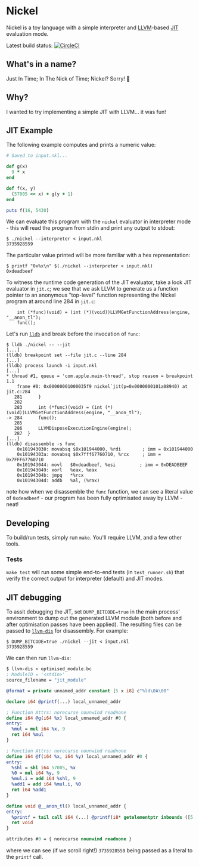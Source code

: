 # Nickel

Nickel is a toy language with a simple interpreter and [LLVM][llvm]-based
[JIT][jit] evaluation mode.

Latest build status: [![CircleCI](https://circleci.com/gh/owst/nickel.svg?style=svg)](https://circleci.com/gh/owst/nickel)

## What's in a name?

Just In Time; In The Nick of Time; Nickel? Sorry! :grimacing:

## Why?

I wanted to try implementing a simple JIT with LLVM... it was fun!

## JIT Example

The following example computes and prints a numeric value:

```ruby
# Saved to input.nkl...

def g(x)
  9 * x
end

def f(x, y)
  (57005 << x) + g(y + 1)
end

puts f(16, 5430)
```

We can evaluate this program with the `nickel` evaluator in interpreter mode -
this will read the program from stdin and print any output to stdout:
```shell
$ ./nickel --interpreter < input.nkl
3735928559
```

The particular value printed will be more familiar with a hex representation:
```shell
$ printf "0x%x\n" $(./nickel --interpreter < input.nkl)
0xdeadbeef
```

To witness the runtime code generation of the JIT evaluator, take a look JIT
evaluator in `jit.c`; we see that we ask LLVM to generate us a function pointer
to an anonymous "top-level" function representing the Nickel program at around
line 284 in `jit.c`:
```
    int (*func)(void) = (int (*)(void))LLVMGetFunctionAddress(engine, "__anon_tl");
    func();
```

Let's run [`lldb`][lldb] and break before the invocation of `func`:

```
$ lldb ./nickel -- --jit
[...]
(lldb) breakpoint set --file jit.c --line 284
[...]
(lldb) process launch -i input.nkl
[...]
* thread #1, queue = 'com.apple.main-thread', stop reason = breakpoint 1.1
    frame #0: 0x00000001000035f9 nickel`jit(p=0x0000000101a08940) at jit.c:284
   281 	    }
   282
   283 	    int (*func)(void) = (int (*)(void))LLVMGetFunctionAddress(engine, "__anon_tl");
-> 284 	    func();
   285
   286 	    LLVMDisposeExecutionEngine(engine);
   287 	}
[...]
(lldb) disassemble -s func
    0x101943030: movabsq $0x101944000, %rdi        ; imm = 0x101944000
    0x10194303a: movabsq $0x7fff67760710, %rcx     ; imm = 0x7FFF67760710
    0x101943044: movl   $0xdeadbeef, %esi         ; imm = 0xDEADBEEF
    0x101943049: xorl   %eax, %eax
    0x10194304b: jmpq   *%rcx
    0x10194304d: addb   %al, (%rax)
```

note how when we disassemble the `func` function, we can see a literal value of
`0xdeadbeef` - our program has been fully optimisated away by LLVM - neat!

## Developing

To build/run tests, simply run `make`. You'll require LLVM, and a few other
tools.

### Tests

`make test` will run some simple end-to-end tests (in `test_runner.sh`) that
verify the correct output for interpreter (default) and JIT modes.

## JIT debugging

To assit debugging the JIT, set `DUMP_BITCODE=true` in the main process'
environment to dump out the generated LLVM module (both before and after
optimisation passes have been applied). The resulting files can be passed to
[`llvm-dis`][llvm-dis] for disassembly. For example:
```shell
$ DUMP_BITCODE=true ./nickel --jit < input.nkl
3735928559
```
We can then run `llvm-dis`:
```llvm
$ llvm-dis < optimised_module.bc
; ModuleID = '<stdin>'
source_filename = "jit_module"

@format = private unnamed_addr constant [5 x i8] c"%ld\0A\00"

declare i64 @printf(...) local_unnamed_addr

; Function Attrs: norecurse nounwind readnone
define i64 @g(i64 %x) local_unnamed_addr #0 {
entry:
  %mul = mul i64 %x, 9
  ret i64 %mul
}

; Function Attrs: norecurse nounwind readnone
define i64 @f(i64 %x, i64 %y) local_unnamed_addr #0 {
entry:
  %shl = shl i64 57005, %x
  %0 = mul i64 %y, 9
  %mul.i = add i64 %shl, 9
  %add1 = add i64 %mul.i, %0
  ret i64 %add1
}

define void @__anon_tl() local_unnamed_addr {
entry:
  %printf = tail call i64 (...) @printf(i8* getelementptr inbounds ([5 x i8], [5 x i8]* @format, i64 0, i64 0), i64 3735928559)
  ret void
}

attributes #0 = { norecurse nounwind readnone }
```
where we can see (if we scroll right!) `3735928559` being passed as a literal
to the `printf` call.

[llvm]: https://llvm.org/
[jit]: https://en.wikipedia.org/wiki/Just-in-time_compilation
[llvm-dis]: https://llvm.org/docs/CommandGuide/llvm-dis.html
[lldb]: https://lldb.llvm.org/
[clang-tidy]: https://clang.llvm.org/extra/clang-tidy/
